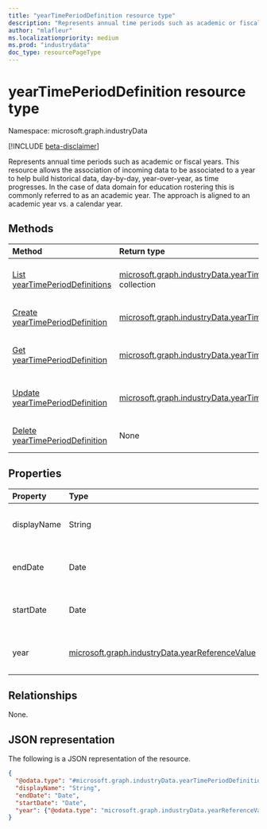 ```yaml
---
title: "yearTimePeriodDefinition resource type"
description: "Represents annual time periods such as academic or fiscal years."
author: "mlafleur"
ms.localizationpriority: medium
ms.prod: "industrydata"
doc_type: resourcePageType
---
```


# yearTimePeriodDefinition resource type

Namespace: microsoft.graph.industryData

[!INCLUDE [beta-disclaimer](../../includes/beta-disclaimer.md)]

Represents annual time periods such as academic or fiscal years. This resource allows the association of incoming data to be associated to a year to help build historical data, day-by-day, year-over-year, as time progresses. In the case of data domain for education rostering this is commonly referred to as an academic year. The approach is aligned to an academic year vs. a calendar year.

## Methods

| Method                                                                                    | Return type                                                                                                               | Description                                                                                                                          |
| :---------------------------------------------------------------------------------------- | :------------------------------------------------------------------------------------------------------------------------ | :----------------------------------------------------------------------------------------------------------------------------------- |
| [List yearTimePeriodDefinitions](../api/industrydata-inboundfileflow-list-year.md)        | [microsoft.graph.industryData.yearTimePeriodDefinition](../resources/industrydata-yeartimeperioddefinition.md) collection | Get a list of the [yearTimePeriodDefinition](../resources/industrydata-yeartimeperioddefinition.md) objects and their properties.    |
| [Create yearTimePeriodDefinition](../api/industrydata-inboundfileflow-post-year.md)       | [microsoft.graph.industryData.yearTimePeriodDefinition](../resources/industrydata-yeartimeperioddefinition.md)            | Create a new [yearTimePeriodDefinition](../resources/industrydata-yeartimeperioddefinition.md) object.                               |
| [Get yearTimePeriodDefinition](../api/industrydata-yeartimeperioddefinition-get.md)       | [microsoft.graph.industryData.yearTimePeriodDefinition](../resources/industrydata-yeartimeperioddefinition.md)            | Read the properties and relationships of a [yearTimePeriodDefinition](../resources/industrydata-yeartimeperioddefinition.md) object. |
| [Update yearTimePeriodDefinition](../api/industrydata-yeartimeperioddefinition-update.md) | [microsoft.graph.industryData.yearTimePeriodDefinition](../resources/industrydata-yeartimeperioddefinition.md)            | Update the properties of a [yearTimePeriodDefinition](../resources/industrydata-yeartimeperioddefinition.md) object.                 |
| [Delete yearTimePeriodDefinition](../api/industrydata-inboundfileflow-delete-year.md)     | None                                                                                                                      | Delete a [yearTimePeriodDefinition](../resources/industrydata-yeartimeperioddefinition.md) object.                                   |

## Properties

| Property    | Type                                                                                               | Description                                                                                                          |
| :---------- | :------------------------------------------------------------------------------------------------- | :------------------------------------------------------------------------------------------------------------------- |
| displayName | String                                                                                             | The name of the year. Maximum supported length is 100 characters.                                                    |
| endDate     | Date                                                                                               | The last day of the year using ISO 8601 format for date.                                                             |
| startDate   | Date                                                                                               | The first day of the year using ISO 8601 format for date.                                                            |
| year        | [microsoft.graph.industryData.yearReferenceValue](../resources/industrydata-yearreferencevalue.md) | A pointer to a year entry in the [referenceDefinition](../resources/industrydata-referencedefinition.md) collection. |

## Relationships

None.

## JSON representation

The following is a JSON representation of the resource.

<!-- {
  "blockType": "resource",
  "keyProperty": "id",
  "@odata.type": "microsoft.graph.industryData.yearTimePeriodDefinition",
  "openType": false
}
-->

```json
{
  "@odata.type": "#microsoft.graph.industryData.yearTimePeriodDefinition",
  "displayName": "String",
  "endDate": "Date",
  "startDate": "Date",
  "year": {"@odata.type": "microsoft.graph.industryData.yearReferenceValue"}
}
```
